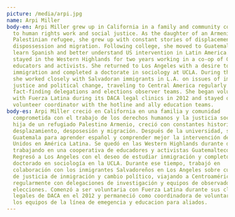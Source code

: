 ```yaml
---
picture: /media/arpi.jpg
name: Arpi Miller
body-en: Arpi Miller grew up in California in a family and community committed
  to human rights work and social justice. As the daughter of an Armenian
  Palestinian refugee, she grew up with constant stories of displacement,
  dispossession and migration. Following college, she moved to Guatemala to
  learn Spanish and better understand US intervention in Latin America. She
  stayed in the Western Highlands for two years working in a co-op of Guatemalan
  educators and activists. She returned to Los Angeles with a desire to study
  immigration and completed a doctorate in sociology at UCLA. During that time,
  she worked closely with Salvadoran immigrants in L.A. on issues of immigration
  justice and political change, traveling to Central America regularly with
  fact-finding delegations and elections observer teams. She began volunteering
  with Fuerza Latina during its DACA legal clinics in 2012 and stayed on as a
  volunteer coordinator with the hotline and ally education teams.
body-es: Arpi Miller creció en California en una familia y comunidad
  comprometida con el trabajo de los derechos humanos y la justicia social. Como
  hija de un refugiado Palestino Armenio, creció con constantes historias de
  desplazamiento, desposesión y migración. Después de la universidad, se mudó a
  Guatemala para aprender español y comprender mejor la intervención de Estados
  Unidos en América Latina. Se quedó en las Western Highlands durante dos años
  trabajando en una cooperativa de educadores y activistas Guatemaltecos.
  Regresó a Los Angeles con el deseo de estudiar inmigración y completó un
  doctorado en sociología en la UCLA. Durante ese tiempo, trabajó en
  colaboración con los inmigrantes Salvadoreños en Los Angeles sobre cuestiones
  de justicia de inmigración y cambio político, viajando a Centroamérica
  regularmente con delegaciones de investigación y equipos de observadores de
  elecciones. Comenzó a ser voluntaria con Fuerza Latina durante sus clínicas
  legales de DACA en el 2012 y permaneció como coordinadora de voluntarios con
  los equipos de la línea de emegencia y educacion para aliados.
---
```


